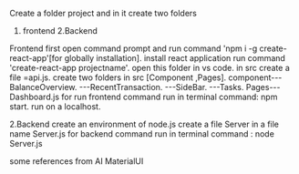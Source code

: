 Create a folder project and in it create two folders
1. frontend 2.Backend
   
Frontend
first open command prompt and run command 'npm i -g create-react-app'[for globally installation].
install react application run command 'create-react-app projectname'.
open this folder in vs code.
in src create a file =api.js.
create two folders in src [Component ,Pages].
component---BalanceOverview.
         ---RecentTransaction.
         ---SideBar.
         ---Tasks.
Pages---Dashboard.js
for run frontend command run in terminal command: npm start.
run on a localhost.

2.Backend
create an environment of node.js
create a file Server in a file name Server.js
for backend command run in terminal command : node Server.js

some references from AI
MaterialUI
